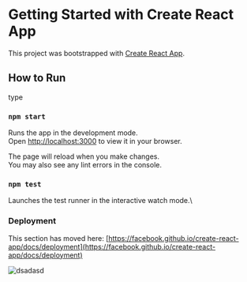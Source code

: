 # Getting Started with Create React App

This project was bootstrapped with [Create React App](https://github.com/facebook/create-react-app).

## How to Run

type 
### `npm start`

Runs the app in the development mode.\
Open [http://localhost:3000](http://localhost:3000) to view it in your browser.

The page will reload when you make changes.\
You may also see any lint errors in the console.

### `npm test`
Launches the test runner in the interactive watch mode.\


### Deployment

This section has moved here: [https://facebook.github.io/create-react-app/docs/deployment](https://facebook.github.io/create-react-app/docs/deployment)

![dsadasd](https://github.com/saad810/caesar-cipher/assets/93635982/2fc36f9c-1fbe-439a-8fa2-f3b07988726f)
